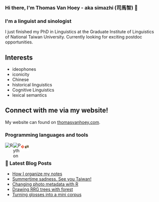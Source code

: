 ### Hi there, I'm Thomas Van Hoey - aka simazhi (司馬智) 👋

### I'm a linguist and sinologist

I just finished my PhD in Linguistics at the Graduate Institute of Linguistics of National Taiwan University.
Currently looking for exciting postdoc opportunities.

## Interests
- ideophones
- iconicity
- Chinese
- historical linguistics
- Cognitive Linguistics
- lexical semantics

## Connect with me via my website!

My website can found on [thomasvanhoey.com](https://thomasvanhoey.com).


### Programming languages and tools

<img align="left" alt="R" width="26px" src="https://www.r-project.org/logo/Rlogo.png" />
<img align="left" alt="Python" width="26px" src="https://upload.wikimedia.org/wikipedia/commons/c/c3/Python-logo-notext.svg" />
<img align="left" alt="Git" width="26px" src="https://raw.githubusercontent.com/github/explore/80688e429a7d4ef2fca1e82350fe8e3517d3494d/topics/git/git.png" />


<br />
<br />

### 📕 Latest Blog Posts
<!-- BLOG-POST-LIST:START -->
- [How I organize my notes](https://thomasvanhoey.com/post/how-i-organize-my-notes/)
- [Summertime sadness. See you Taiwan!](https://thomasvanhoey.com/post/summertime-sadness-see-you-taiwan/)
- [Changing photo metadata with R](https://thomasvanhoey.com/post/changing-photo-metadata-with-r/)
- [Drawing RRG trees with forest](https://thomasvanhoey.com/post/drawing-rrg-trees-with-forest/)
- [Turning glosses into a mini corpus](https://thomasvanhoey.com/post/turning-glosses-into-a-mini-corpus/)
<!-- BLOG-POST-LIST:END -->

<!--
**simazhi/simazhi** is a ✨ _special_ ✨ repository because its `README.md` (this file) appears on your GitHub profile.

Here are some ideas to get you started:

- 🔭 I’m currently working on ...
- 🌱 I’m currently learning ...
- 👯 I’m looking to collaborate on ...
- 🤔 I’m looking for help with ...
- 💬 Ask me about ...
- 📫 How to reach me: ...
- 😄 Pronouns: ...
- ⚡ Fun fact: ...
-->
